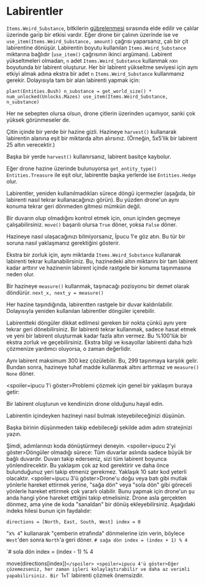 # Labirentler
`Items.Weird_Substance`, bitkilerin [gübrelenmesi](docs/unlocks/fertilizer.md) sırasında elde edilir ve çalılar üzerinde garip bir etkisi vardır. Eğer drone bir çalının üzerinde ise ve `use_item(Items.Weird_Substance, amount)` çağrısı yaparsanız, çalı bir çit labirentine dönüşür.
Labirentin boyutu kullanılan `Items.Weird_Substance` miktarına bağlıdır (`use_item()` çağrısının ikinci argümanı).
Labirent yükseltmeleri olmadan, `n` adet `Items.Weird_Substance` kullanmak `n`x`n` boyutunda bir labirent oluşturur. Her bir labirent yükseltme seviyesi için aynı etkiyi almak adına ekstra bir adet `n` `Items.Weird_Substance` kullanmanız gerekir.
Dolayısıyla tam bir alan labirenti yapmak için:

`plant(Entities.Bush)
n_substance = get_world_size() * num_unlocked(Unlocks.Mazes)
use_item(Items.Weird_Substance, n_substance)`

Her ne sebepten olursa olsun, drone çitlerin üzerinden uçamıyor, sanki çok yüksek görünmeseler de.

Çitin içinde bir yerde bir hazine gizli. Hazineye `harvest()` kullanarak labirentin alanına eşit bir miktarda altın alırsınız. (Örneğin, 5x5'lik bir labirent 25 altın verecektir.)

Başka bir yerde `harvest()` kullanırsanız, labirent basitçe kaybolur.

Eğer drone hazine üzerinde bulunuyorsa `get_entity_type()` `Entities.Treasure` ile eşit olur, labirentte başka yerlerde ise `Entities.Hedge` olur.

Labirentler, yeniden kullanılmadıkları sürece döngü içermezler (aşağıda, bir labirenti nasıl tekrar kullanacağınızı görün). Bu yüzden drone'un aynı konuma tekrar geri dönmeden gitmesi mümkün değil.

Bir duvarın olup olmadığını kontrol etmek için, onun içinden geçmeye çalışabilirsiniz.
`move()` başarılı olursa `True` döner, yoksa `False` döner.

Hazineye nasıl ulaşacağınızı bilmiyorsanız, İpucu 1'e göz atın. Bu tür bir soruna nasıl yaklaşmanız gerektiğini gösterir.

Ekstra bir zorluk için, aynı miktarda `Items.Weird_Substance` kullanarak labirenti tekrar kullanabilirsiniz.
Bu, hazinedeki altın miktarını bir tam labirent kadar arttırır ve hazinenin labirent içinde rastgele bir konuma taşınmasına neden olur.

Bir hazineye `measure()` kullanmak, taşınacağı pozisyonu bir demet olarak döndürür.
`next_x, next_y = measure()`

Her hazine taşındığında, labirentten rastgele bir duvar kaldırılabilir. Dolayısıyla yeniden kullanılan labirentler döngüler içerebilir.

Labirentteki döngüler dikkat edilmesi gereken bir nokta çünkü aynı yere tekrar geri dönebilirsiniz.
Bir labirenti tekrar kullanmak, sadece hasat etmek ve yeni bir labirent oluşturmak kadar fazla altın vermez.
Bu %100'lük bir ekstra zorluk ve geçebilirsiniz.
Ekstra bilgi ve kısayollar labirenti daha hızlı çözmenize yardımcı oluyorsa, o zaman değerlidir.

Aynı labirent maksimum 300 kez çözülebilir. Bu, 299 taşınmaya karşılık gelir. Bundan sonra, hazineye tuhaf madde kullanmak altını arttırmaz ve `measure()` `None` döner.

<spoiler=ipucu 1'i göster>Problemi çözmek için genel bir yaklaşım buraya getir:

Bir labirent oluşturun ve kendinizin drone olduğunu hayal edin.

Labirentin içindeyken hazineyi nasıl bulmak isteyebileceğinizi düşünün.

Başka birinin düşünmeden takip edebileceği şekilde adım adım stratejinizi yazın.

Şimdi, adımlarınızı koda dönüştürmeyi deneyin.
</spoiler>
<spoiler=ipucu 2'yi göster>Döngüler olmadığı sürece: Tüm duvarlar aslında sadece büyük bir bağlı duvardır. Duvarı takip ederseniz, sizi tüm labirent boyunca yönlendirecektir.
Bu yaklaşım çok az kod gerektirir ve daha önce bulunduğunuz yeri takip etmeniz gerekmez. Yaklaşık 10 satır kod yeterli olacaktır.</spoiler>
<spoiler=ipucu 3'ü göster>Drone'u doğu veya batı gibi mutlak yönlerle hareket ettirmek yerine, "sağa dön" veya "sola dön" gibi göreceli yönlerle hareket ettirmek çok yararlı olabilir. Bunu yapmak için drone'un şu anda hangi yöne hareket ettiğini takip etmelisiniz. Drone asla gerçekten dönmez, ama yine de koda "sanaldan" bir dönüş ekleyebilirsiniz.
Aşağıdaki indeks hilesi bunun için faydalıdır:

`directions = [North, East, South, West]
index = 0`

"x`% 4`" kullanarak "çemberin etrafında" dönmelerine izin verin, böylece `West`'den sonra `North`'a geri döner.
`# sağa dön
index = (index + 1) % 4`

`# sola dön
index = (index - 1) % 4

move(directions[index])`</spoiler>
<spoiler=ipucu 4'ü göster>Eğer çözemezseniz, her zaman işleri kolaylaştırabilir ve daha az verimli yapabilirsiniz.
Bir `1`x`1` labirenti çözmek önemsizdir.</spoiler>
